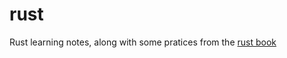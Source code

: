 # rust

Rust learning notes, along with some pratices from the [rust book](https://doc.rust-lang.org/)
